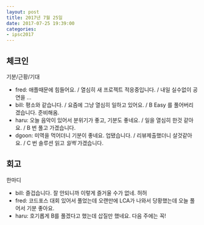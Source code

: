 ```yaml
---
layout: post
title: 2017년 7월 25일
date: 2017-07-25 19:39:00
categories:
- ipsc2017
---
```


## 체크인

기분/근황/기대

* fred: 애플때문에 힘들어요. / 열심히 새 프로젝트 적응중입니다. / 내일 실수없이 공연을 ...
* bill: 평소와 같습니다. / 요즘에 그냥 열심히 일하고 있어요. / B Easy 를 풀어버리겠습니다. 준비해옴.
* haru: 오늘 음악이 있어서 분위기가 좋고, 기분도 좋네요. / 일을 열심히 한것 같아요. / B 번 풀고 가겠습니다.
* dgoon: 미역을 먹어더니 기분이 좋네요. 업됐습니다. / 리뷰제출했더니 살것같아요. / C 번 솔루션 읽고 *일찍*  가겠습니다.

## 회고

한마디

* bill: 즐겁습니다. 잘 안되니까 이렇게 즐거울 수가 없네. 허허
* fred: 코드포스 대회 있어서 풀었는데 오랜만에 LCA가 나와서 당황했는데 오늘 풀어서 기분 좋아요.
* haru: 호기롭게 B를 풀겠다고 했는데 삽질만 했네요. 다음 주에는 꼭!

